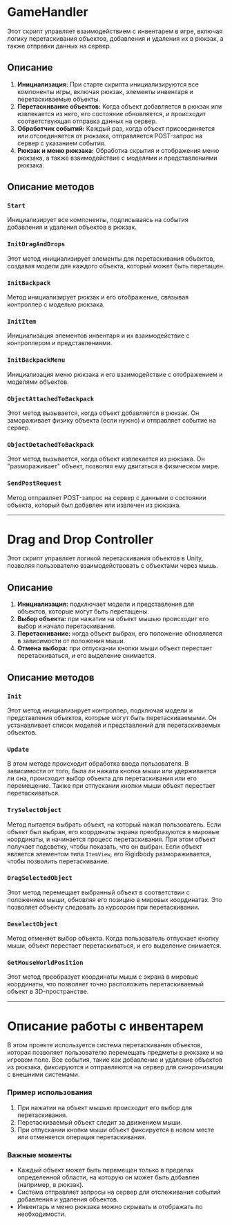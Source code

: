 

# GameHandler

Этот скрипт управляет взаимодействием с инвентарем в игре, включая логику перетаскивания объектов, добавления и удаления их в рюкзак, а также отправки данных на сервер.

## Описание

1. **Инициализация:** При старте скрипта инициализируются все компоненты игры, включая рюкзак, элементы инвентаря и перетаскиваемые объекты.
2. **Перетаскивание объектов:** Когда объект добавляется в рюкзак или извлекается из него, его состояние обновляется, и происходит соответствующая отправка данных на сервер.
3. **Обработчик событий:** Каждый раз, когда объект присоединяется или отсоединяется от рюкзака, отправляется POST-запрос на сервер с указанием события.
4. **Рюкзак и меню рюкзака:** Обработка скрытия и отображения меню рюкзака, а также взаимодействие с моделями и представлениями рюкзака.

## Описание методов

### `Start`

Инициализирует все компоненты, подписываясь на события добавления и удаления объектов в рюкзак.

### `InitDragAndDrops`

Этот метод инициализирует элементы для перетаскивания объектов, создавая модели для каждого объекта, который может быть перетащен.

### `InitBackpack`

Метод инициализирует рюкзак и его отображение, связывая контроллер с моделью рюкзака.

### `InitItem`

Инициализация элементов инвентаря и их взаимодействие с контроллером и представлениями.

### `InitBackpackMenu`

Инициализация меню рюкзака и его взаимодействие с отображением и моделями объектов.

### `ObjectAttachedToBackpack`

Этот метод вызывается, когда объект добавляется в рюкзак. Он замораживает физику объекта (если нужно) и отправляет событие на сервер.

### `ObjectDetachedToBackpack`

Этот метод вызывается, когда объект извлекается из рюкзака. Он "размораживает" объект, позволяя ему двигаться в физическом мире.

### `SendPostRequest`

Метод отправляет POST-запрос на сервер с данными о состоянии объекта, который был добавлен или извлечен из рюкзака.

---

# Drag and Drop Controller

Этот скрипт управляет логикой перетаскивания объектов в Unity, позволяя пользователю взаимодействовать с объектами через мышь.

## Описание

1. **Инициализация:** подключает модели и представления для объектов, которые могут быть перетащены.
2. **Выбор объекта:** при нажатии на объект мышью происходит его выбор и начало перетаскивания.
3. **Перетаскивание:** когда объект выбран, его положение обновляется в зависимости от положения мыши.
4. **Отмена выбора:** при отпускании кнопки мыши объект перестает перетаскиваться, и его выделение снимается.

## Описание методов

### `Init`

Этот метод инициализирует контроллер, подключая модели и представления объектов, которые могут быть перетаскиваемыми. Он устанавливает список моделей и представлений для перетаскиваемых объектов.

### `Update`

В этом методе происходит обработка ввода пользователя. В зависимости от того, была ли нажата кнопка мыши или удерживается ли она, происходит выбор объекта для перетаскивания или его перемещение. Также при отпускании кнопки мыши объект перестает перетаскиваться.

### `TrySelectObject`

Метод пытается выбрать объект, на который нажал пользователь. Если объект был выбран, его координаты экрана преобразуются в мировые координаты, и начинается процесс перетаскивания. При этом объект получает подсветку, чтобы показать, что он выбран. Если объект является элементом типа `ItemView`, его Rigidbody размораживается, чтобы позволить перетаскивание.

### `DragSelectedObject`

Этот метод перемещает выбранный объект в соответствии с положением мыши, обновляя его позицию в мировых координатах. Это позволяет объекту следовать за курсором при перетаскивании.

### `DeselectObject`

Метод отменяет выбор объекта. Когда пользователь отпускает кнопку мыши, объект перестает перетаскиваться, и его выделение снимается.

### `GetMouseWorldPosition`

Этот метод преобразует координаты мыши с экрана в мировые координаты, что позволяет точно расположить перетаскиваемый объект в 3D-пространстве.

---

# Описание работы с инвентарем

В этом проекте используется система перетаскивания объектов, которая позволяет пользователю перемещать предметы в рюкзаке и на игровом поле. Все события, такие как добавление и удаление объектов из рюкзака, фиксируются и отправляются на сервер для синхронизации с внешними системами.

### Пример использования

1. При нажатии на объект мышью происходит его выбор для перетаскивания.
2. Перетаскиваемый объект следит за движением мыши.
3. При отпускании кнопки мыши объект фиксируется в новом месте или отменяется операция перетаскивания.

### Важные моменты

- Каждый объект может быть перемещен только в пределах определенной области, на которую он может быть добавлен (например, в рюкзак).
- Система отправляет запросы на сервер для отслеживания событий добавления и удаления объектов.
- Инвентарь и меню рюкзака можно скрывать и отображать по необходимости.
